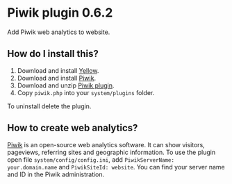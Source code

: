 Piwik plugin 0.6.2
==================
Add Piwik web analytics to website.

How do I install this?
----------------------
1. Download and install [Yellow](https://github.com/datenstrom/yellow/).
2. Download and install [Piwik](http://piwik.org/).
3. Download and unzip [Piwik plugin](https://github.com/datenstrom/yellow-plugins/raw/master/zip/piwik.zip).
4. Copy `piwik.php` into your `system/plugins` folder.

To uninstall delete the plugin.

How to create web analytics?
----------------------------
[Piwik](http://piwik.org/) is an open-source web analytics software. It can show visitors, pageviews, referring sites and geographic information. To use the plugin open file `system/config/config.ini`, add `PiwikServerName: your.domain.name` and `PiwikSiteId: website`. You can find your server name and ID in the Piwik administration.
